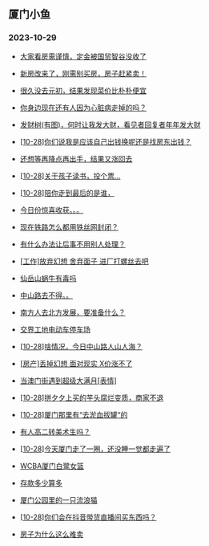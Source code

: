 ## 厦门小鱼 
### 2023-10-29

+ [大家看房需谨慎，定金被国贸智谷没收了](http://bbs.xmfish.com/read-htm-tid-18096333.html)

+ [新房改来了，刚需别买房，房子赶紧卖！](http://bbs.xmfish.com/read-htm-tid-18096289.html)

+ [很久没去元初，结果发现菜价比朴朴便宜](http://bbs.xmfish.com/read-htm-tid-18096296.html)

+ [你身边现在还有人因为心脏病走掉的吗？](http://bbs.xmfish.com/read-htm-tid-18096274.html)

+ [发财树(有图)，何时让我发大财，看见者回复者年年发大财](http://bbs.xmfish.com/read-htm-tid-18096271.html)

+ [[10-28]你们说我是应该自己出钱换呢还是找房东出钱？](http://bbs.xmfish.com/read-htm-tid-18096381.html)

+ [还想等再降点再出手，结果又涨回去](http://bbs.xmfish.com/read-htm-tid-18096467.html)

+ [[10-28]关于孩子读书，投个票...](http://bbs.xmfish.com/read-htm-tid-18096331.html)

+ [[10-28]陪你走到最后的是谁，](http://bbs.xmfish.com/read-htm-tid-18096386.html)

+ [今日份惊喜收获。。。](http://bbs.xmfish.com/read-htm-tid-18096326.html)

+ [现在铁路怎么都用铁丝网封闭？](http://bbs.xmfish.com/read-htm-tid-18096374.html)

+ [有什么办法让后事不用别人处理？](http://bbs.xmfish.com/read-htm-tid-18096503.html)

+ [[工作]放弃幻想 舍弃面子 进厂打螺丝去吧](http://bbs.xmfish.com/read-htm-tid-18096373.html)

+ [仙岳山蜗牛有毒吗](http://bbs.xmfish.com/read-htm-tid-18096367.html)

+ [中山路去不得。。](http://bbs.xmfish.com/read-htm-tid-18096668.html)

+ [南方人去北方发展，要准备什么？](http://bbs.xmfish.com/read-htm-tid-18096633.html)

+ [交界工地电动车停车场](http://bbs.xmfish.com/read-htm-tid-18096425.html)

+ [[10-28]啥情况，今日中山路人山人海？](http://bbs.xmfish.com/read-htm-tid-18096674.html)

+ [[房产]丢掉幻想 面对现实 X价涨不了](http://bbs.xmfish.com/read-htm-tid-18096682.html)

+ [当澳门街遇到超级大满月[表情]](http://bbs.xmfish.com/read-htm-tid-18096587.html)

+ [[10-28]拼夕夕上买的芋头腐烂变质，商家不退](http://bbs.xmfish.com/read-htm-tid-18096670.html)

+ [[10-28]厦门那里有“去淤血拔罐“的](http://bbs.xmfish.com/read-htm-tid-18096565.html)

+ [有人高二转美术生吗？](http://bbs.xmfish.com/read-htm-tid-18096573.html)

+ [[10-28]今天厦门走了一圈，还没睡一觉都走遍了](http://bbs.xmfish.com/read-htm-tid-18096485.html)

+ [WCBA厦门白鹭女篮](http://bbs.xmfish.com/read-htm-tid-18096690.html)

+ [存款多少算多](http://bbs.xmfish.com/read-htm-tid-18096671.html)

+ [厦门公园里的一只流浪猫](http://bbs.xmfish.com/read-htm-tid-18096534.html)

+ [[10-28]你们会在抖音带货直播间买东西吗？](http://bbs.xmfish.com/read-htm-tid-18096656.html)

+ [房子为什么这么难卖](http://bbs.xmfish.com/read-htm-tid-18096833.html)

